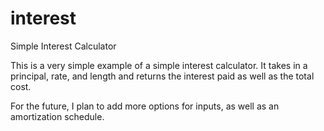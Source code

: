 # interest
Simple Interest Calculator

This is a very simple example of a simple interest calculator. It takes in a principal, rate, and length and returns the interest paid as well as the total cost.

For the future, I plan to add more options for inputs, as well as an amortization schedule.
